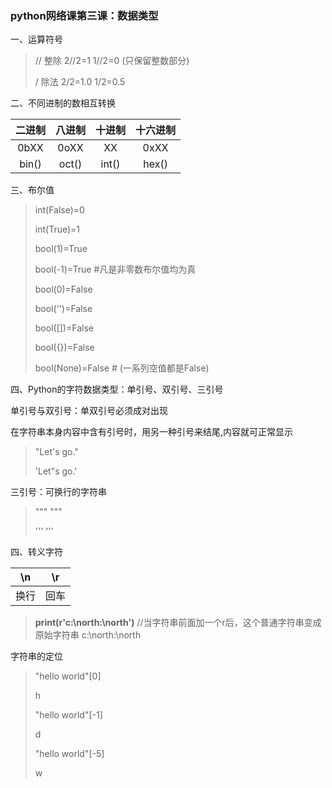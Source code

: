  ### python网络课第三课：数据类型

一、运算符号 

> // 整除 2//2=1 1//2=0  (只保留整数部分)
>
> / 除法 2/2=1.0 1/2=0.5

二、不同进制的数相互转换

| 二进制 | 八进制 | 十进制 | 十六进制 |
| :----: | :----: | :----: | :------: |
|  0bXX  |  0oXX  |   XX   |   0xXX   |
| bin()  | oct()  | int()  |  hex()   |

三、布尔值

>int(False)=0
>
>int(True)=1
>
>bool(1)=True
>
>bool(-1)=True #凡是非零数布尔值均为真
>
>bool(0)=False
>
>bool('')=False
>
>bool([])=False
>
>bool({})=False
>
>bool(None)=False  # (一系列空值都是False)

四、Python的字符数据类型：单引号、双引号、三引号

单引号与双引号：单双引号必须成对出现

在字符串本身内容中含有引号时，用另一种引号来结尾,内容就可正常显示

>"Let's go."
>
>'Let"s go.'

三引号：可换行的字符串

> """  """
>
> ''' '''

四、转义字符

| \n   | \r   |
| ---- | ---- |
| 换行 | 回车 |

> **print(r'c:\north:\north')**   //当字符串前面加一个r后，这个普通字符串变成原始字符串
> c:\north:\north

字符串的定位

> "hello world"[0]
>
> h
>
> "hello world"[-1]
>
> d
>
> "hello world"[-5]
>
> w